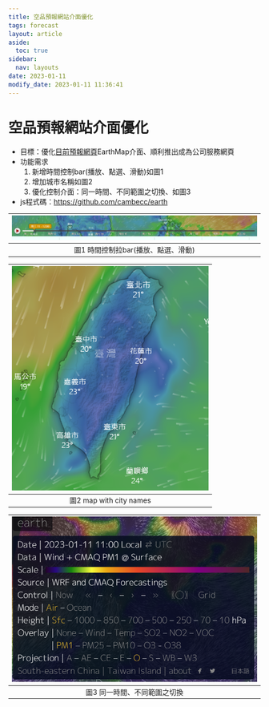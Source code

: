 ```yaml
---
title: 空品預報網站介面優化
tags: forecast
layout: article
aside:
  toc: true
sidebar:
  nav: layouts
date: 2023-01-11
modify_date: 2023-01-11 11:36:41
---
```


# 空品預報網站介面優化

- 目標：優化[目前預報網頁][1]EarthMap介面、順利推出成為公司服務網頁
- 功能需求
  1. 新增時間控制bar(播放、點選、滑動)如圖1
  2. 增加城市名稱如圖2
  3. 優化控制介面：同一時間、不同範圍之切換、如圖3
- js程式碼：https://github.com/cambecc/earth

|![圖1](https://raw.githubusercontent.com/sinotec2/foam1/master/attachments/2023-01-11-11-21-33.png)|
|:-:|
|圖1 時間控制拉bar(播放、點選、滑動)|

|![圖2](https://raw.githubusercontent.com/sinotec2/foam1/master/attachments/2023-01-11-11-23-40.png)|
|:-:|
|圖2 map with city names|

|![圖3](https://raw.githubusercontent.com/sinotec2/foam1/master/attachments/2023-01-11-11-29-16.png)|
|:-:|
|圖3 同一時間、不同範圍之切換|

[1]: http://125.229.149.182:8084/ "daily WRF and CMAQ forecasts"
